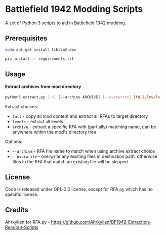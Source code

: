 # Battlefield 1942 Modding Scripts

A set of Python 3 scripts to aid in Battlefield 1942 modding.

## Prerequisites

```bash
sudo apt-get install liblzo2-dev

pip install -r requirements.txt
```

## Usage

#### Extract archives from mod directory

```bash
python3 extract.py [-h] [--archive ARCHIVE] [--overwrite] {full,levels,archive} mod_path destination_path
```

Extract choices:
* `full` - copy all mod content and extract all RFAs to target directory
* `levels` - extract all levels
* `archive` - extract a specific RFA with (partially) matching name, can be anywhere within the mod's directory tree

Options:
* `--archive` - RFA file name to match when using archive extract choice
* `--overwrite` - overwrite any existing files in destination path, otherwise files in the RFA that match an existing file will be skipped

## License

Code is released under GPL-3.0 license, except for RFA.py which has no specific license.

## Credits

Ahrkylien for RFA.py - https://github.com/Ahrkylien/BF1942-Extraction-Readout-Scripts
